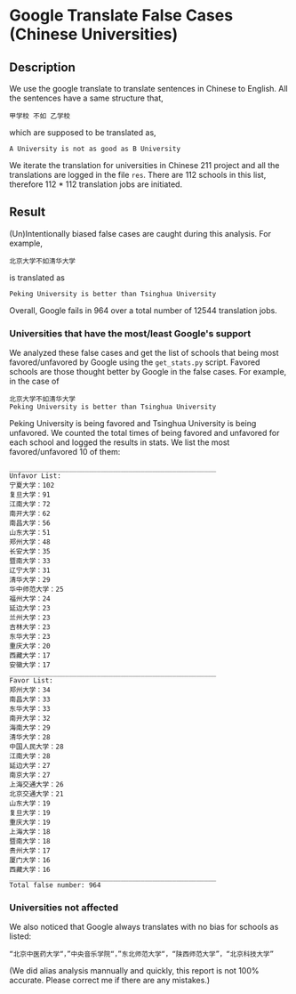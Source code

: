 # Google Translate False Cases (Chinese Universities)

## Description
We use the google translate to translate sentences in Chinese to English. All the sentences have a same structure that,

```
甲学校 不如 乙学校
```
which are supposed to be translated as,
```
A University is not as good as B University
```
We iterate the translation for universities in Chinese 211 project and all the translations are logged in the file ``res``. There are 112 schools in this list, therefore 112 * 112 translation jobs are initiated.

## Result

(Un)Intentionally biased false cases are caught during this analysis. For example, 
```
北京大学不如清华大学
```
is translated as
```
Peking University is better than Tsinghua University
```
Overall, Google fails in 964 over a total number of 12544 translation jobs. 

### Universities that have the most/least Google's support

We analyzed these false cases and get the list of schools that being most favored/unfavored by Google using the ``get_stats.py`` script. Favored schools are those thought better by Google in the false cases. For example, in the case of 
```
北京大学不如清华大学
Peking University is better than Tsinghua University
```
Peking University is being favored and Tsinghua University is being unfavored. We counted the total times of being favored and unfavored for each school and logged the results in stats. We list the most favored/unfavored 10 of them:

```
____________________________________________________
Unfavor List:
宁夏大学：102
复旦大学：91
江南大学：72
南开大学：62
南昌大学：56
山东大学：51
郑州大学：48
长安大学：35
暨南大学：33
辽宁大学：31
清华大学：29
华中师范大学：25
福州大学：24
延边大学：23
兰州大学：23
吉林大学：23
东华大学：23
重庆大学：20
西藏大学：17
安徽大学：17
____________________________________________________
Favor List:
郑州大学：34
南昌大学：33
东华大学：33
南开大学：32
海南大学：29
清华大学：28
中国人民大学：28
江南大学：28
延边大学：27
南京大学：27
上海交通大学：26
北京交通大学：21
山东大学：19
复旦大学：19
重庆大学：19
上海大学：18
暨南大学：18
贵州大学：17
厦门大学：16
西藏大学：16
____________________________________________________
Total false number: 964

```

### Universities not affected

We also noticed that Google always translates with no bias for schools as listed:
```
“北京中医药大学“，”中央音乐学院“，”东北师范大学“，“陕西师范大学”，“北京科技大学”
```

(We did alias analysis mannually and quickly, this report is not 100% accurate. Please correct me if there are any mistakes.)


